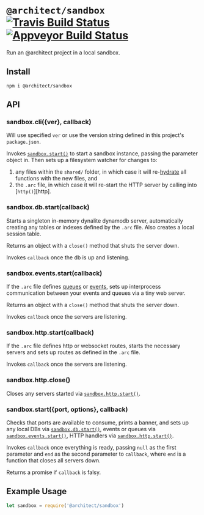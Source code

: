 # `@architect/sandbox` [![Travis Build Status](https://travis-ci.com/architect/sandbox.svg?branch=master)](https://travis-ci.com/architect/sandbox) [![Appveyor Build Status](https://ci.appveyor.com/api/projects/status/1j42wah7k1ls7xfp/branch/master?svg=true)](https://ci.appveyor.com/project/ArchitectCI/sandbox/branch/master)

Run an @architect project in a local sandbox.

## Install

    npm i @architect/sandbox

## API

### sandbox.cli({ver}, callback)

Will use specified `ver` or use the version string defined in this project's
`package.json`.

Invokes [`sandbox.start()`][start] to start a sandbox instance, passing the parameter
object in. Then sets up a filesystem watcher for changes to:

1. any files within the `shared/` folder, in which case it will
   re-[hydrate][hydrate] all functions with the new files, and
2. the `.arc` file, in which case it will re-start the HTTP server by calling
   into [`http()`][http].

### sandbox.db.start(callback)

Starts a singleton in-memory dynalite dynamodb server, automatically creating any
tables or indexes defined by the `.arc` file. Also creates a local session table.

Returns an object with a `close()` method that shuts the server down.

Invokes `callback` once the db is up and listening.

### sandbox.events.start(callback)

If the `.arc` file defines [queues][queues] or [events][events], sets up
interprocess communication between your events and queues via a tiny web server.

Returns an object with a `close()` method that shuts the server down.

Invokes `callback` once the servers are listening.

### sandbox.http.start(callback)

If the `.arc` file defines http or websocket routes, starts the necessary
servers and sets up routes as defined in the `.arc` file.

Invokes `callback` once the servers are listening.

### sandbox.http.close()

Closes any servers started via [`sandbox.http.start()`][start].

### sandbox.start({port, options}, callback)

Checks that ports are available to consume, prints a banner, and sets up any
local DBs via [`sandbox.db.start()`][db], events or queues via
[`sandbox.events.start()`][events-start], HTTP handlers via
[`sandbox.http.start()`][http-start].

Invokes `callback` once everything is ready, passing `null` as the first
parameter and `end` as the second parameter to `callback`, where `end` is a
function that closes all servers down.

Returns a promise if `callback` is falsy.

## Example Usage

```javascript
let sandbox = require('@architect/sandbox')
```

[npm]: https://www.npmjs.com/package/@architect/sandbox
[cli]: #sandboxcliver-callback
[db]: #sandboxdbstartcallback
[events-start]: #sandboxeventsstart
[http-start]: #sandboxhttpstartcallback
[http-close]: #sandboxhttpclosecallback
[start]: #sandboxstartport-options-callback
[hydrate]: https://www.npmjs.com/package/@architect/hydrate
[events]: https://arc.codes/reference/events
[queues]: https://arc.codes/reference/queues
